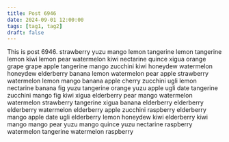 ```yaml
---
title: Post 6946
date: 2024-09-01 12:00:00
tags: [tag1, tag2]
draft: false
---
```

This is post 6946.
strawberry
yuzu
mango
lemon
tangerine
lemon
tangerine
lemon
kiwi
lemon
pear
watermelon
kiwi
nectarine
quince
xigua
orange
grape
grape
apple
tangerine
mango
zucchini
kiwi
honeydew
watermelon
honeydew
elderberry
banana
lemon
watermelon
pear
apple
strawberry
watermelon
lemon
mango
banana
apple
cherry
zucchini
ugli
lemon
nectarine
banana
fig
yuzu
tangerine
orange
yuzu
apple
ugli
date
tangerine
zucchini
mango
fig
kiwi
xigua
elderberry
pear
mango
watermelon
watermelon
strawberry
tangerine
xigua
banana
elderberry
elderberry
elderberry
watermelon
elderberry
apple
zucchini
raspberry
elderberry
mango
apple
date
ugli
elderberry
lemon
honeydew
kiwi
elderberry
kiwi
mango
mango
pear
yuzu
mango
quince
yuzu
nectarine
raspberry
watermelon
tangerine
watermelon
raspberry
